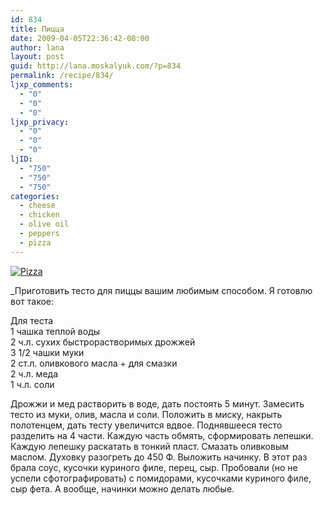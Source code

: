 ```yaml
---
id: 834
title: Пицца
date: 2009-04-05T22:36:42-08:00
author: lana
layout: post
guid: http://lana.moskalyuk.com/?p=834
permalink: /recipe/834/
ljxp_comments:
  - "0"
  - "0"
  - "0"
ljxp_privacy:
  - "0"
  - "0"
  - "0"
ljID:
  - "750"
  - "750"
  - "750"
categories:
  - cheese
  - chicken
  - olive oil
  - peppers
  - pizza
---
```

<a class="flickr-image alignnone" title="Pizza" rel="flickr-mgr" href="http://www.flickr.com/photos/67405678@N00/3407993449/"><img class="flickr-medium" src="http://farm4.static.flickr.com/3402/3407993449_151a5833b2.jpg" alt="Pizza" /></a>

_Приготовить тесто для пиццы вашим любимым способом. Я готовлю вот такое:</p> 

Для теста  
1 чашка теплой воды  
2 ч.л. сухих быстрорастворимых дрожжей  
3 1/2 чашки муки  
2 ст.л. оливкового масла + для смазки  
2 ч.л. меда  
1 ч.л. соли

Дрожжи и мед растворить в воде, дать постоять 5 минут. Замесить тесто из муки, олив, масла и соли. Положить в миску, накрыть полотенцем, дать тесту увеличится вдвое. Поднявшееся тесто разделить на 4 части. Каждую часть обмять, сформировать лепешки. Каждую лепешку раскатать в тонкий пласт. Смазать оливковым маслом. Духовку разогреть до 450 Ф. Выложить начинку. В этот раз брала соус, кусочки куриного филе, перец, сыр. Пробовали (но не успели сфотографировать) с помидорами, кусочками куриного филе, сыр фета. А вообще, начинки можно делать любые. </em>